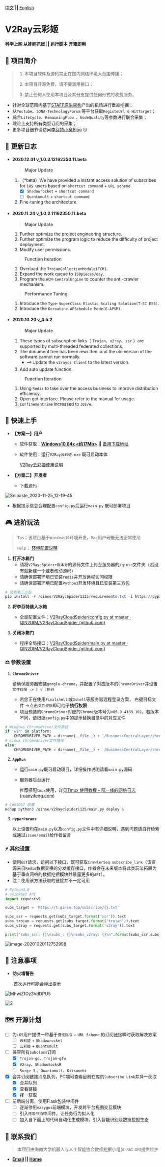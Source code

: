 [中文](https://github.com/QIN2DIM/V2RayCloudSpider) **||** [English](https://github.com/QIN2DIM/V2RayCloudSpider/blob/master/README_us.md)

# V2Ray云彩姬

**科学上网 从娃娃抓起** **||** **运行脚本 开箱即用**

## :carousel_horse: 项目简介

> 1. 本项目软件及源码禁止在国内网络环境大范围传播；
>
> 2. 本项目开源免费，请不要滥用接口；
>
> 3. 禁止任何人使用本项目及其分支提供任何形式的收费服务。

- 针对全球范围内基于[STAFF原生架构](https://github.com/Anankke/SSPanel-Uim)产出的机场进行垂直挖掘；
- 从`Youtube`、`SONA-TechnologyForum` 等平台获取`RegisteUrl & HitTarget`；
- 综合`LifeCycle`、`RemainingFlow `、`NodeQuality`等参数进行联合采集；
- 理论上支持所有类型订阅的采集；
- 更多项目细节请访问[李芬特小窝Blog](https://www.qinse.top/v2raycs/) :smirk:

## :loudspeaker: 更新日志

- #### 2020.12.01 v_1.0.3.12162350.11.beta

    > **Major Update**

    1. （*beta）We have provided a instant access solution of subscribes for `iOS `users based on `shortcut command` + `URL scheme`
        - [x] `Shadowrocket` + `shortcut command` 
        - [ ] `Quantumult` + `shortcut command`

    2. Fine-tuning the architecture.

- #### 2020.11.24 v_1.0.2.11162350.11.beta

    > **Major Update**

    1. Further optimize the project engineering structure.
    2. Further optimize the program logic to reduce the difficulty of project deployment.
    3. Modify user permissions.

    > **Function Iteration**

    1. Overload the `TrojanCollectionModule(TCM)`.
    2. Expand the work queue to `150pieces/day`.
    3. Program the `ACM-CentralEngine` to counter the anti-crawler mechanism.

    > **Performance Tuning**

    1. Introduce the  `Type-SuperClass Elastic Scaling Solution(T-SC ESS)`.
    2. Introduce the `Goroutine-APSchedule Mode(G-APSM)`.

- #### **2020.10.20 v_4.5.2** 

    > **Major Update**

    1. These types of subscription links（ `Trojan`、`v2ray`、`ssr` ）are supported by multi-threaded federated collections.
    2. The document tree has been rewritten, and the old version of the software cannot run normally.
        -  :old_key: Update the `v2raycs Client` to the latest version.
    3. Add auto update function.

    > **Function Iteration** 

    1. Using `Redis` to take over the access business to improve distribution efficiency.
    2. Open get interface. Please refer to the manual for usage.
    3. `ConfinementTime` increased to `30s/e`.

## :eagle: 快速上手

- **【方案一】用户**

    - 软件获取：[**Windows10 64x <约17Mb>**](https://t.qinse.top/subscribe/v2ray云彩姬.zip) **||** [备用下载地址](https://yao.qinse.top/subscribe/v2ray云彩姬.zip)

    - 软件使用：运行`V2Ray云彩姬.exe` 既可启动本体

        [V2Ray云彩姬使用说明](https://github.com/QIN2DIM/V2RayCloudSpider/blob/master/V2Ray云彩姬使用说明.md)

- **【方案二】开发者**

    - 下载源码

![Snipaste_2020-11-25_12-19-45](https://i.loli.net/2020/11/25/P9Kyr1ZEG43obnD.png)

- 根据提示信息合理配置`config.py`后运行`main.py` 既可部署项目


## :video_game: 进阶玩法

> `Tos`：该项目基于`Windows10`环境开发，`Mac`用户~~可能~~无法正常使用
>
> `Help`： [环境配置说明](https://shimo.im/docs/5bqnroJYDbU4rGqy/)

1. **打开冰箱门**
    - 请将`V2RaycSpider+版本号`的源码文件上传至服务器的`/qinse`文件夹（若没有就新建一个或者改动源码）
    - 请确保部署环境已安装`redis`并开放远程访问权限
    - 请确保部署环境已配置`Python3`开发环境且已安装第三方包

```powershell
# 拉取第三方包
pip install -r /qinse/V2RaycSpider1125/requirements.txt -i https://pypi.tuna.tsinghua.edu.cn/simple/
```

2. **将李芬特装入冰箱**
    - 全局配置文件：[V2RayCloudSpider/config.py at master · QIN2DIM/V2RayCloudSpider (github.com)](https://github.com/QIN2DIM/V2RayCloudSpider/blob/master/V2RaycSpider1125/config.py)

3. **关闭冰箱门**
    - 程序全局接口：[V2RayCloudSpider/main.py at master · QIN2DIM/V2RayCloudSpider (github.com)](https://github.com/QIN2DIM/V2RayCloudSpider/blob/master/V2RaycSpider1125/main.py)

### :balance_scale: 参数设置

1. **`ChromeDriver`** 

    请确保服务器安装`google-chrome`，并配置了对应版本的`ChromeDriver`并设置`文件权限 -> [ √ ]执行`

    - 若您正在使用`Finalshell`l或`Xshell`等服务器远程登录方案， <kbd>右键</kbd>目标文件 -><kbd>点击</kbd>`文件权限`即可给予**执行权限**
    - 项目预装的`ChromeDriver`对应的`Chrome`版本号为`v85.0.4183.102`。若版本不同，请根据`config.py`中的提示替换目录中的对应文件

```python
# Windows Chromedriver文件路径
if 'win' in platform:
    CHROMEDRIVER_PATH = dirname(__file__) + '/BusinessCentralLayer/chromedriver.exe'
# Linux Chromedriver文件路径
else:
    CHROMEDRIVER_PATH = dirname(__file__) + '/BusinessCentralLayer/chromedriver'
```

2. **`AppRun`**

    - 运行`main.py`既可启动项目，详细操作说明请看`main.py`源码

    - 服务器后台运行

        推荐搭配`tmux`使用，详见[Tmux 使用教程 - 阮一峰的网络日志 (ruanyifeng.com)](http://www.ruanyifeng.com/blog/2019/10/tmux.html)

```powershell
# CentOS7 部署
nohup python3 /qinse/V2RaycSpider1125/main.py deploy &
```

3. **`HyperParams`**

    以上设置均在`main.py`以及`config.py`文件中有详细说明，遇到问题请自行检索或通过`issue/email`给作者留言

### :zap: 其他设置

- 使用`GET`请求，访问以下接口，既可获取`CrawlerSeq subscribe_link`（该资源来自`Redis`数据交换的分发缓存接口，作者会在未来版本将此类玩法拓展为基于垂直网络的数据挖掘模块并暴露更多的`API`）。
- 注：使用该方法获取的链接并不一定可用

```python
# Python3.8
# quickGet API
import requestsS

subs_target = 'https://t.qinse.top/subscribe/{}.txt'

subs_ssr = requests.get(subs_target.format('ssr')).text
subs_trojan = requests.get(subs_target.format('trojan')).text
subs_v2ray = requests.get(subs_target.format('v2ray')).text

print("subs_ssr: {}\nsubs_: {}\nsubs_v2ray: {}\n".format(subs_ssr,subs_trojan,subs_v2ray))
```

![image-20201020112752998](https://i.loli.net/2020/10/20/XaJc4qA1ehPUM5V.png)

##  :small_red_triangle: 注意事项

- **防火墙警告**

    ​	首次运行可能会弹出提示



![MhwiZfOz3VdDPU5](https://i.loli.net/2020/11/25/ImlKL3x68YfHQJi.png)

![2](https://i.loli.net/2020/11/25/nGk1XiaYVc2zAZp.png)

## :world_map: 开源计划

- [ ] 为`iOS`用户提供一种基于`捷径指令` + `URL Scheme`  的订阅链接瞬时获取解决方案
    - [ ] `云彩姬` + `Shadowrocket`
    - [ ] `云彩姬` + `Quantumult`
- [ ] 兼容所有`Subclass`订阅
    - [x] `Trojan-go`、`Trojan-gfw`
    - [x] `V2ray`、`ShadowSocksR`
    - [ ] `Surge 3` 、`Quantumult`、`Kitsunebi`
- [x] 合并订阅链接消息队列，PC端可查看目前在库的`Subscribe Link`并择一获取
    - [x] 合并队列
    - [x] 查看链接
    - [x] 择一获取
- [ ] 前后端分离，使用Flask包装中间件
    - [ ] 逐渐停用`easygui`前端模块，开发跨平台视图交互模块
    - [ ] 引入`呼吸节拍`中间件，让任务行为拟人化
    - [ ] 加入自下而上的代码自动化生成模块、引入智能识别及数据挖掘生态

## :email: 联系我们

> 本项目由海南大学机器人与人工智能协会数据挖掘小组(`A-RAI.DM`)提供维护

- [**Email**](mailto:RmAlkaid@outlook.com?subject=CampusDailyAutoSign-ISSUE) **||** [**Home**](https://a-rai.github.io/)

###  